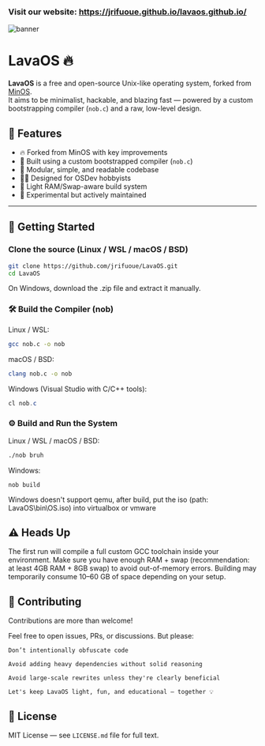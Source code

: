 ### Visit our website: https://jrifuoue.github.io/lavaos.github.io/

![banner](https://github.com/jrifuoue/LavaOS/raw/main/banner.png)

# LavaOS 🔥

**LavaOS** is a free and open-source Unix-like operating system, forked from [MinOS](https://github.com/Dcraftbg/MinOS).  
It aims to be minimalist, hackable, and blazing fast — powered by a custom bootstrapping compiler (`nob.c`) and a raw, low-level design.

## 🚀 Features

- 🔥 Forked from MinOS with key improvements
- 🧠 Built using a custom bootstrapped compiler (`nob.c`)
- 🧩 Modular, simple, and readable codebase
- 🧑‍💻 Designed for OSDev hobbyists
- 💾 Light RAM/Swap-aware build system
- 🧪 Experimental but actively maintained

---

## 🔧 Getting Started

### Clone the source (Linux / WSL / macOS / BSD)

```bash
git clone https://github.com/jrifuoue/LavaOS.git
cd LavaOS
```
On Windows, download the .zip file and extract it manually.

### 🛠 Build the Compiler (nob)

Linux / WSL:

```bash
gcc nob.c -o nob
```

macOS / BSD:

```bash
clang nob.c -o nob
```

Windows (Visual Studio with C/C++ tools):

```powershell
cl nob.c
```

### ⚙️ Build and Run the System

Linux / WSL / macOS / BSD:

```bash
./nob bruh
```

Windows:

```
nob build
```

Windows doesn't support qemu, after build, put the iso (path: LavaOS\bin\OS.iso) into virtualbox or vmware

## ⚠️ Heads Up

The first run will compile a full custom GCC toolchain inside your environment.
Make sure you have enough RAM + swap (recommendation: at least 4GB RAM + 8GB swap) to avoid out-of-memory errors.
Building may temporarily consume 10–60 GB of space depending on your setup.

## 🤝 Contributing

Contributions are more than welcome!

Feel free to open issues, PRs, or discussions. But please:

    Don’t intentionally obfuscate code

    Avoid adding heavy dependencies without solid reasoning

    Avoid large-scale rewrites unless they're clearly beneficial

    Let's keep LavaOS light, fun, and educational — together 💡

## 📜 License

MIT License — see `LICENSE.md` file for full text.
